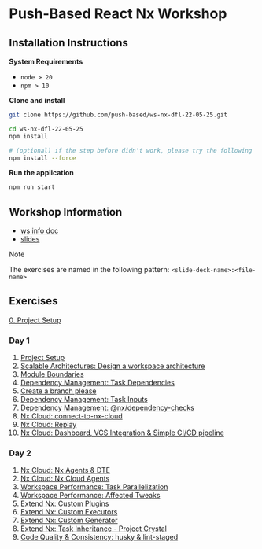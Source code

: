 # Push-Based React Nx Workshop

## Installation Instructions

**System Requirements**

* `node > 20`
* `npm > 10`

**Clone and install**

```bash
git clone https://github.com/push-based/ws-nx-dfl-22-05-25.git

cd ws-nx-dfl-22-05-25
npm install

# (optional) if the step before didn't work, please try the following
npm install --force
```

**Run the application**

```bash
npm run start
```

## Workshop Information

* [ws info doc](https://docs.google.com/document/d/1NjQT2B8WzsBxCxeYXML_X1VQlcOEPIVBiS68mGfKnn4/edit?usp=drive_link)
* [slides](https://drive.google.com/drive/folders/1VUD9GPRscqrfjJmvEhXOnRaE91_i5Sqx?usp=drive_link)

> [!NOTE]
> The exercises are named in the following pattern:
> `<slide-deck-name>:<file-name>`

## Exercises

[0. Project Setup](./exercises/project-setup.md)

### Day 1

1. [Project Setup](./exercises/project-setup.md)
2. [Scalable Architectures: Design a workspace architecture](./exercises/scalable-architecture-design.md)
3. [Module Boundaries](./exercises/enforce-module-boundaries.md)
4. [Dependency Management: Task Dependencies](./exercises/task-dependencies.md)
5. [Create a branch please](./exercises/create-a-branch.md)
6. [Dependency Management: Task Inputs](./exercises/task-inputs.md)
7. [Dependency Management: @nx/dependency-checks](./exercises/dependency-checks.md)
8. [Nx Cloud: connect-to-nx-cloud](./exercises/connect-to-nx-cloud.md)
9. [Nx Cloud: Replay](./exercises/distributed-caching.md)
10. [Nx Cloud: Dashboard, VCS Integration & Simple CI/CD pipeline](./exercises/simple-pipeline.md)

### Day 2


1. [Nx Cloud: Nx Agents & DTE](./exercises/nx-agents-and-dte.md)
2. [Nx Cloud: Nx Cloud Agents](./exercises/nx-cloud-agents.md)
3. [Workspace Performance: Task Parallelization](./exercises/task-parallelization.md)
4. [Workspace Performance: Affected Tweaks](./exercises/affected-tweaks.md)
5. [Extend Nx: Custom Plugins](./exercises/custom-plugin.md)
6. [Extend Nx: Custom Executors](./exercises/custom-executor.md)
7. [Extend Nx: Custom Generator](./exercises/custom-generator.md)
8. [Extend Nx: Task Inheritance - Project Crystal](./exercises/cristal-plugin.md)
9. [Code Quality & Consistency: husky & lint-staged](./exercises/code-quality-and-consistency.md)



